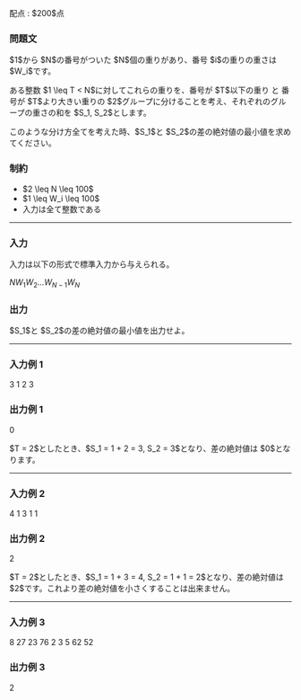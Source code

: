 
<div>

<span>

<span>

<p>
配点 : $200$点
</p>

<div>

<section>

### **問題文**

<p>
$1$から $N$の番号がついた $N$個の重りがあり、番号 $i$の重りの重さは $W_i$です。
</p>

<p>
ある整数 $1 \leq T < N$に対してこれらの重りを、番号が $T$以下の重り と 番号が $T$より大きい重りの $2$グループに分けることを考え、それぞれのグループの重さの和を $S_1, S_2$とします。
</p>

<p>
このような分け方全てを考えた時、$S_1$と $S_2$の差の絶対値の最小値を求めてください。
</p>

</section>

</div>

<div>

<section>

### **制約**

<ul>

<li>
$2 \leq N \leq 100$
</li>

<li>
$1 \leq W_i \leq 100$
</li>

<li>
入力は全て整数である
</li>

</ul>

</section>

</div>

---

<div>

<div>

<section>

### **入力**

<p>
入力は以下の形式で標準入力から与えられる。
</p>

<div>

$N$$W_1$$W_2$$...$$W_{N-1}$$W_N$
</div>

</section>

</div>

<div>

<section>

### **出力**

<p>
$S_1$と $S_2$の差の絶対値の最小値を出力せよ。
</p>

</section>

</div>

</div>

---

<div>

<section>

### **入力例 1**

<div>

3
1 2 3

</div>

</section>

</div>

<div>

<section>

### **出力例 1**

<div>

0

</div>

<p>
$T = 2$としたとき、$S_1 = 1 + 2 = 3, S_2 = 3$となり、差の絶対値は $0$となります。
</p>

</section>

</div>

---

<div>

<section>

### **入力例 2**

<div>

4
1 3 1 1

</div>

</section>

</div>

<div>

<section>

### **出力例 2**

<div>

2

</div>

<p>
$T = 2$としたとき、$S_1 = 1 + 3 = 4, S_2 = 1 + 1 = 2$となり、差の絶対値は $2$です。これより差の絶対値を小さくすることは出来ません。
</p>

</section>

</div>

---

<div>

<section>

### **入力例 3**

<div>

8
27 23 76 2 3 5 62 52

</div>

</section>

</div>

<div>

<section>

### **出力例 3**

<div>

2

</div>

</section>

</div>

</span>

</span>

</div>

